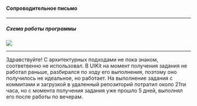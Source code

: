#### Сопроводительное письмо
***
##### Схема работы программы

![](https://i.ibb.co/wW2Grh9/Untitled-Workspace.png)
***
Здравствуйте! С архитектурных подходами не пока знаком, соответвенно не использовал. В UIKit на момент получения задания не работал раньше, разбирался по ходу его выполнения, поэтому оно получилось не идеальное, но работает. На выполнение задания с коммитами и загрузкой в удаленный репозиторий потратил около 21ти часа, но с момента получения задания уже прошло 5 дней, выполнял его после работы по вечерам.
